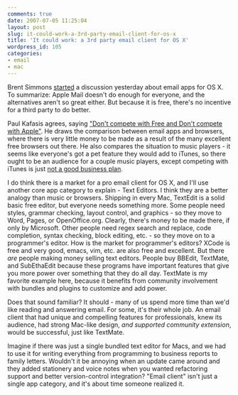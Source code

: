 ```yaml
---
comments: true
date: 2007-07-05 11:25:04
layout: post
slug: it-could-work-a-3rd-party-email-client-for-os-x
title: 'It could work: a 3rd party email client for OS X'
wordpress_id: 105
categories:
- email
- mac
---
```


Brent Simmons [started](http://inessential.com/?comments=1&postid=3425) a discussion yesterday about email apps for OS X. To summarize: Apple Mail doesn't do enough for everyone, and the alternatives aren't so great either. But because it is free, there's no incentive for a third party to do better.

Paul Kafasis agrees, saying ["Don't compete with Free and Don't compete with Apple"](http://www.rogueamoeba.com/utm/posts/Article/Rise-of-the-OS-2007-07-05-12-00.html). He draws the comparison between email apps and browsers, where there is very little money to be made as a result of the many excellent free browsers out there. He also compares the situation to music players - it seems like everyone's got a pet feature they would add to iTunes, so there ought to be an audience for a couple music players, except competing with iTunes is just [not a good business plan](http://www.panic.com/extras/audionstory/).

I do think there is a market for a pro email client for OS X, and I'll use another core app category to explain - Text Editors. I think they are a better analogy than music or browsers. Shipping in every Mac, TextEdit is a solid basic free editor, but everyone needs something more. Some people need styles, grammar checking, layout control, and graphics - so they move to Word, Pages, or OpenOffice.org. Clearly, there's money to be made there, if only by Microsoft.
Other people need regex search and replace, code completion, syntax checking, block editing, etc. - so they move on to a programmer's editor. How is the market for programmer's editors? XCode is free and very good, emacs, vim, etc. are also free and excellent. But there _are_ people making money selling text editors. People buy BBEdit, TextMate, and SubEthaEdit because these programs have important features that give you more power over something that they do all day. TextMate is my favorite example here, because it benefits from community involvement with bundles and plugins to customize and add power.

Does that sound familiar? It should - many of us spend more time than we'd like reading and answering email. For some, it's their whole job. An email client that had unique and compelling features for professionals, knew its audience, had strong Mac-like design, _and supported community extension_, would be successful, just like TextMate.

Imagine if there was just a single bundled text editor for Macs, and we had to use it for writing everything from programming to business reports to family letters. Wouldn't it be annoying when an update came around and they added stationery and voice notes when you wanted refactoring support and better version-control integration? "Email client" isn't just a single app category, and it's about time someone realized it.

